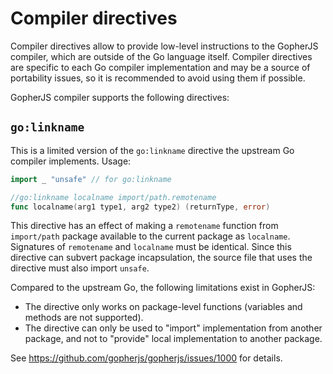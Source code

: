# Compiler directives

Compiler directives allow to provide low-level instructions to the GopherJS
compiler, which are outside of the Go language itself. Compiler directives are
specific to each Go compiler implementation and may be a source of portability
issues, so it is recommended to avoid using them if possible.

GopherJS compiler supports the following directives:

## `go:linkname`

This is a limited version of the `go:linkname` directive the upstream Go
compiler implements. Usage:

```go
import _ "unsafe" // for go:linkname

//go:linkname localname import/path.remotename
func localname(arg1 type1, arg2 type2) (returnType, error)
```

This directive has an effect of making a `remotename` function from
`import/path` package available to the current package as `localname`.
Signatures of `remotename` and `localname` must be identical. Since this
directive can subvert package incapsulation, the source file that uses the
directive must also import `unsafe`.

Compared to the upstream Go, the following limitations exist in GopherJS:

  - The directive only works on package-level functions (variables and methods
    are not supported).
  - The directive can only be used to "import" implementation from another
    package, and not to "provide" local implementation to another package.

See https://github.com/gopherjs/gopherjs/issues/1000 for details.
